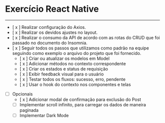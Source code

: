 # Exercício React Native

---
- [ x ]  Realizar configuração do Axios.
- [ x ]  Realizar os devidos ajustes no layout.
- [ x ]  Realizar o consumo da API de acordo com as rotas do CRUD que foi passado no documento do Insomnia.
- [ x ]  Seguir todos os passos que utilizamos como padrão na equipe seguindo como exemplo o arquivo do projeto que foi fornecido.
    - [ x ]  Criar ou atualizar os modelos em Model
    - [ x ]  Adicionar métodos no contexto correspondente
    - [ x ]  Criar os estados e status de requisição
    - [ x ]  Exibir feedback visual para o usuário
    - [ x ]  Testar todos os fluxos: sucesso, erro, pendente
    - [ x ]  Usar o hook do contexto nos componentes e telas
- [ ]  Opcionais
    - [ x ]  Adicionar modal de confirmação para exclusão do Post
    - [ ]  Implementar scroll infinito, para carregar os dados de maneira paginada
    - [ ]  Implementar Dark Mode
